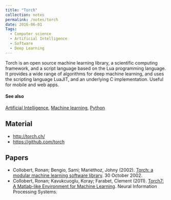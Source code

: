 ```yaml
---
title: "Torch"
collection: notes
permalink: /notes/torch
date: 2016-06-01
Tags:
  - Computer science
  - Artificial Intelligence
  - Software
  - Deep Learning
---
```


Torch is an open source machine learning library, a scientific computing framework, and a script language based on the Lua programming language. It provides a wide range of algorithms for deep machine learning, and uses the scripting language LuaJIT, and an underlying C implementation.
Useful for mobile and web apps.


#### See also
[Artificial Intelligence](/notes/artificial_intelligence), [Machine learning](/notes/machine_learning), [Python](/notes/python)


## Material
* http://torch.ch/
* https://github.com/torch


## Papers
* Collobert, Ronan; Bengio, Sami; Mariéthoz, Johny (2002). [Torch: a modular machine learning software library](http://citeseerx.ist.psu.edu/viewdoc/download;jsessionid=CBB0C8A5FE34F6D6DAFF997F6B6A205A?doi=10.1.1.8.9850&rep=rep1&type=pdf). 30 October 2002.
* Collobert, Ronan; Kavukcuoglu, Koray; Farabet, Clement (2011). [Torch7: A Matlab-like Environment for Machine Learning](http://ronan.collobert.com/pub/matos/2011_torch7_nipsw.pdf). Neural Information Processing Systems.




